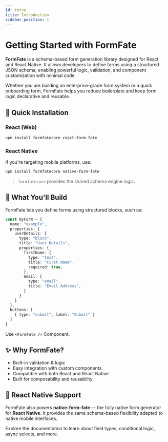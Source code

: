 ```yaml
---
id: intro
title: Introduction
sidebar_position: 1
---
```


# Getting Started with FormFate

**FormFate** is a schema-based form generation library designed for React and React Native. It allows developers to define forms using a structured JSON schema, enabling powerful logic, validation, and component customization with minimal code.

Whether you are building an enterprise-grade form system or a quick onboarding form, FormFate helps you reduce boilerplate and keep form logic declarative and reusable.

## 🚀 Quick Installation

### React (Web)

```bash
npm install formfatecore react-form-fate
```

### React Native

If you're targeting mobile platforms, use:

```bash
npm install formfatecore native-form-fate
```

> `formfatecore` provides the shared schema engine logic.

## 🧱 What You'll Build

FormFate lets you define forms using structured blocks, such as:

```ts
const myForm = {
  name: "example",
  properties: {
    userDetails: {
      type: "block",
      title: "User Details",
      properties: {
        firstName: {
          type: "text",
          title: "First Name",
          required: true,
        },
        email: {
          type: "email",
          title: "Email Address",
        }
      }
    }
  },
  buttons: [
    { type: "submit", label: "Submit" }
  ]
}
```

Use `<FormFate />` Component.

## ✨ Why FormFate?

* Built-in validation & logic
* Easy integration with custom components
* Compatible with both React and React Native
* Built for composability and reusability

## 📱 React Native Support

FormFate also powers **native-form-fate** — the fully native form generator for **React Native**. It provides the same schema-based flexibility adapted to native mobile interfaces.

Explore the documentation to learn about field types, conditional logic, async selects, and more.
